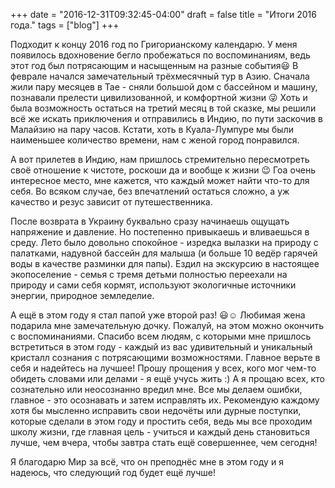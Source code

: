 +++
date = "2016-12-31T09:32:45-04:00"
draft = false
title = "Итоги 2016 года."
tags = ["blog"]
+++

Подходит к концу 2016 год по Григорианскому календарю. У меня появилось вдохновение бегло пробежаться по воспоминаниям, ведь этот год был потрясающим и насыщенным на разные события😃
В феврале начался замечательный трёхмесячный тур в Азию. Сначала жили пару месяцев в Тае - сняли большой дом с бассейном и машину, познавали прелести цивилизованной, и комфортной жизни 😜
Хоть и была возможность остаться на третий месяц в той сказке, мы решили всё же искать приключения и отправились в Индию, по пути заскочив в Малайзию на пару часов. Кстати, хоть в Куала-Лумпуре мы были наименьшее количество времени, нам с женой город понравился.

А вот прилетев в Индию, нам пришлось стремительно пересмотреть своё отношение к чистоте, роскоши да и вообще к жизни 😉 Гоа очень интересное место, мне кажется, что каждый может найти что-то для себя. Во всяком случае, без впечатлений остаться сложно, а уж качество и резус зависит от путешественника.

После возврата в Украину буквально сразу начинаешь ощущать напряжение и давление. Но постепенно привыкаешь и вливаешься в среду. Лето было довольно спокойное - изредка вылазки на природу с палатками, надувной бассейн для малыша (и больше 10 ведёр гарячей воды в качестве разминки для папы). Ездил на экскурсию в настоящее экопоселение - семья с тремя детьми полностью переехали на природу и сами себя кормят, используют экологичные источники энергии, природное земледелие.

А ещё в этом году я стал папой уже второй раз! 😃☺ Любимая жена подарила мне замечательную дочку.
Пожалуй, на этом можно окончить с воспоминаниями. Спасибо всем людям, с которыми мне пришлось встретиться в этом году - каждый из вас удивительный и уникальный кристалл сознания с потрясающими возможностями. Главное верьте в себя и надейтесь на лучшее! Прошу прощения у всех, кого мог чем-то обидеть словами или делами - я ещё учусь жить :) А я прощаю всех, кто сознательно или неосознанно вредил мне. Все мы делаем ошибки, главное - это осознавать и затем исправлять их. Рекомендую каждому хотя бы мысленно исправить свои недочёты или дурные поступки, которые сделали в этом году и простить себя, ведь мы все проходим школу жизни, где главная цель - учиться и каждый день становиться лучше, чем вчера, чтобы завтра стать ещё совершеннее, чем сегодня!

Я благодарю Мир за всё, что он преподнёс мне в этом году и я надеюсь, что следующий год будет ещё лучше! 